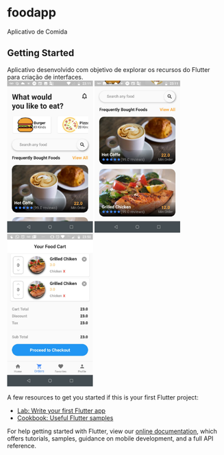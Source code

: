 # foodapp

Aplicativo de Comida

## Getting Started

Aplicativo desenvolvido com objetivo de explorar os recursos do Flutter para criação de interfaces.
<br/>
<img src="assets/screen_1.jpeg" width="200"/>
<img src="assets/screen_2.jpeg" width="200"/>
<img src="assets/screen_3.jpeg" width="200"/>

A few resources to get you started if this is your first Flutter project:

- [Lab: Write your first Flutter app](https://flutter.dev/docs/get-started/codelab)
- [Cookbook: Useful Flutter samples](https://flutter.dev/docs/cookbook)

For help getting started with Flutter, view our
[online documentation](https://flutter.dev/docs), which offers tutorials,
samples, guidance on mobile development, and a full API reference.

